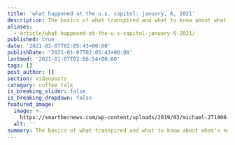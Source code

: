 ```yaml
---
title: 'what happened at the u.s. capitol: january, 6, 2021'
description: The basics of what transpired and what to know about what's next.
aliases:
  - article/what-happened-at-the-u-s-capitol-january-6-2021/
published: true
date: '2021-01-07T02:05:43+00:00'
publishDate: '2021-01-07T02:05:43+00:00'
lastmod: '2021-01-07T02:06:54+00:00'
tags: []
post_author: []
section: videoposts
category: coffee talk
is_breaking_slider: false
is_breaking_dropdown: false
featured_image:
  image: >-
    https://smarthernews.com/wp-content/uploads/2019/03/michael-271900-unsplash-min-scaled.jpg
  alt: ''
summary: The basics of what transpired and what to know about what’s next.
---
```

